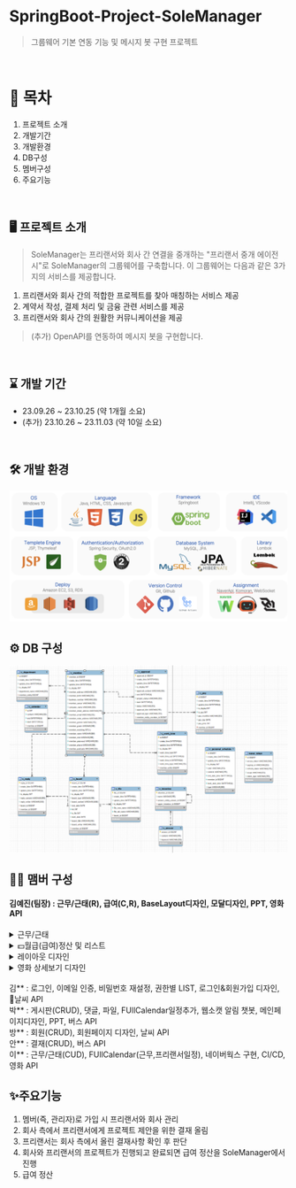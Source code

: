 # SpringBoot-Project-SoleManager
>그룹웨어 기본 연동 기능 및 메시지 봇 구현 프로젝트
<br>

# 📍 목차
1. 프로젝트 소개
2. 개발기간
3. 개발환경
4. DB구성
5. 멤버구성
6. 주요기능
<br>

## 🖥️ 프로젝트 소개
> SoleManager는 프리랜서와 회사 간 연결을 중개하는 "프리랜서 중개 에이전시"로 SoleManager의 그룹웨어를 구축합니다.
> 이 그룹웨어는 다음과 같은 3가지의 서비스를 제공합니다.
1. 프리랜서와 회사 간의 적합한 프로젝트를 찾아 매칭하는 서비스 제공
2. 계약서 작성, 결제 처리 및 금융 관련 서비스를 제공
3. 프리랜서와 회사 간의 원활한 커뮤니케이션을 제공
> (추가) OpenAPI를 연동하여 메시지 봇을 구현합니다.
<br>

## ⌛️ 개발 기간
* 23.09.26 ~ 23.10.25 (약 1개월 소요)
* (추가) 23.10.26 ~ 23.11.03 (약 10일 소요)
<br>

## 🛠️ 개발 환경
![개발환경](techskill.png)

## ⚙️ DB 구성
![DB구성](DB.png)

## 🏃‍♀️ 맴버 구성
#### 김예진(팀장) : 근무/근태(R), 급여(C,R), BaseLayout디자인, 모달디자인, PPT, 영화 API
<details>
  <summary>근무/근태</summary>
  
  > 근무/근태 리스트 보여주기 Controller
  
  ```java
    @GetMapping("/{memberId}/list")
    @ResponseBody
    public Map<String, Object> getWorkTimeWorklist(
            @PathVariable("memberId") Long memberId,
            @RequestParam(value = "workType", required = false) String workType) {
        // json 형태로 front에 넘기기
        Map<String, Object> map = new HashMap<>();

        // 근무기록 list로 가져오기(반환)
        List<WorkTimeDto> workTimeList = workTimeService.getWorkTimeWorkList(memberId,workType);

        map.put("worklist", workTimeList);
        return map;
    }
  ```

  > 근무/근태 리스트 보여주기 Service

  ```java
  public List<WorkTimeDto> getWorkTimeWorkList(Long memberId, String workType) {
        List<WorkTimeDto> workTimeDtoList = new ArrayList<>(); // 반환값이 list이므로 list생성
        List<WorkTimeEntity> workTimeEntityList;

        if (workType == null) {
            // 달만 선택
            workTimeEntityList = workTimeRepository.findByWorkTimeMemberId(memberId);
        } else {
            workTimeEntityList = workTimeRepository.findByWorkTimeWorkType(memberId, workType);
        }

        // 달&유형 선택
        if (!workTimeEntityList.isEmpty()) {
            for (WorkTimeEntity workTimeEntity : workTimeEntityList) {
                WorkTimeDto workTimeDto = WorkTimeDto.toDto(workTimeEntity);
                if (workTimeDto.getWorkType() == WorkType.NORMAL) {
                    workTimeDto.setTitle("근무");
                } else if (workTimeDto.getWorkType() == WorkType.ABSENT) {
                    workTimeDto.setTitle("결석");
                } else if (workTimeDto.getWorkType() == WorkType.EARLY) {
                    workTimeDto.setTitle("조퇴");
                } else if (workTimeDto.getWorkType() == WorkType.TARDY) {
                    workTimeDto.setTitle("지각");
                } else if (workTimeDto.getWorkType() == WorkType.VACATION) {
                    workTimeDto.setTitle("휴가");
                }
                workTimeDtoList.add(workTimeDto);
            }
        }
        return workTimeDtoList;
    }
  ```

</details>

<details>
  <summary>💵월급(급여)정산 및 리스트</summary>
  
  > 월급정산
  
  ![월급정산](월급정산.png)

  > Controller
  
  ```java
  @PostMapping("/{memberId}")
  @ResponseBody
  public Map<String,Object> getMemberPayMontly(
    @PathVariable("memberId") Long memberId,
    @RequestParam(value = "workMonth", required = false) String workMonth){

      // 달에 해당하는 근무기록 가져오기
      Integer result = payService.postPayList(memberId, workMonth);

      Map<String,Object> map = new HashMap<String,Object>();
      map.put("result", result);
      return map;
  }
  ```

  > Service
     
  ```java
  public Integer postPayList(Long memberId, String workMonth) {
    //이미 정산 내역이 있다면
    List<PayEntity> payEntityList = payRepository.findByPayMonth(memberId,workMonth);
      if(payEntityList.size() != 0){
        return 0;
      }
    PayEntity payEntity = new PayEntity();
    MemberEntity memberEntity = new MemberEntity();
    List<WorkTimeEntity> workTimeEntityList = workTimeRepository.findByWorkTimeMonth(memberId, workMonth);
    Integer sum = 0;
    for(WorkTimeEntity workTimeEntity : workTimeEntityList){
      sum += workTimeEntity.getTotal(); // total 계산
    }
    Integer pay = (sum / 60) * 10000; // 월급 계산
    memberEntity.setId(memberId); // memberId가져오기
    payEntity.setMonthly(workMonth); // 월급 구분
    payEntity.setPrice(pay); // 월급 저장
    payEntity.setIsPay(1); // 월급 지급 여부 설정 1
    payEntity.setIs_display(1); //
    payEntity.setMemberEntity(memberEntity); // member정보 저장
    payEntity.setPayDay(LocalDate.now()); // 월급 기록 당일 저장
    Optional<Long> payId = Optional.ofNullable(payRepository.save(payEntity).getId());
    //값이 존재
    if (payId.isPresent()) {
      return 1;
    }
    return 0;
  }
  ```

  > 월급목록

  ![월급내역](월급내역.png)

  > 월급목록 Controller
  
  ```java
  
  ... 월별 ...
  @PostMapping("/{memberId}")
  @ResponseBody
  public Map<String,Object> getMemberPayMontly( @PathVariable("memberId") Long memberId, @RequestParam(value = "workMonth", required = false) String workMonth){
        // 달에 해당하는 근무기록 가져오기
    Integer result = payService.postPayList(memberId, workMonth);
    Map<String,Object> map = new HashMap<String,Object>();
      map.put("result", result);
    return map;
  }
  ... 년도별 ...
  @GetMapping("/yearList/{memberId}")
  @ResponseBody
  public List<PayDto> getMemberPayYearly( @PathVariable("memberId") Long memberId, @RequestParam(value = "workYear", required = false) String workYear){
        // 년에 해당하는 근무기록 가져오기
    List<PayDto> result = payService.getPayYearList(memberId, workYear);
  return result;
  }
  ```
  <br>

  > 월급목록 Service 
  
  ```java
  ... 월별 ...
  public List<PayDto> getPayMonthlyList(Long memberId) {
    List<PayDto> payDtoList = new ArrayList<>();
    List<PayEntity> payEntityList  = payRepository.findBymemberEntity_Id(memberId);
    if(!payEntityList.isEmpty()){
      for(PayEntity payEntity : payEntityList){
        PayDto payDto = PayDto.toDto(payEntity);
        payDtoList.add(payDto);
      }
    }
    return payDtoList;
  }

  ... 년도별 ...
  public List<PayDto> getPayYearList(Long memberId, String workYear) {
    List<PayDto> payDtoList = new ArrayList<PayDto>();
    List<PayEntity> payEntityList = payRepository.findByPayYear(memberId, workYear);
    for (PayEntity payEntity: payEntityList) {
      payDtoList.add( PayDto.toDto(payEntity));
    }
    return payDtoList;
  }
  ```

</details>

<details>
  <summary>레이아웃 디자인</summary>

  > Side Bar 디자인

  ![레이아웃](sidebar.png)

  <br>

  > SideBar HTML
  > 부모 UL과 자식 UL
  
  ```java
  <div class="sideBar">
            <div class="sideBar-sec">
                <ul class="big">
                    <li><a href="#">내 정보</a>
                        <ul class="small">
                            <th:block sec:authorize="hasAnyRole('STAFF','ADMIN')">
                                <li>
                                    <a th:href="@{/common/detail}">마이페이지</a>
                                </li>
                            </th:block>
  ... 중략 ...
  ```

  <br>
  
  > SideBar CSS
  > 자식 UL에 overflow와 height값 설정
  
  ```java
  .big{
    width: 200px;
    overflow: hidden;
    margin: 50px auto;
  }
  .small{
    height: 0;
    overflow: hidden;
    font-size: 18px;
  }
  .big >li:hover .small{
    height: 200px;
    transition-duration: 1s;
  }
  ```

</details>

<details>
  <summary>영화 상세보기 디자인</summary>

  > Modal창 디자인

  ![레이아웃](modal.png)

</details>

<br>
김** : 로그인, 이메일 인증, 비밀번호 재설정, 권한별 LIST, 로그인&회원가입 디자인, 날씨 API
<br>
박** : 게시판(CRUD), 댓글, 파일, FUllCalendar일정추가, 웹소캣 알림 챗봇, 메인페이지디자인, PPT, 버스 API
<br>
방** : 회원(CRUD), 회원페이지 디자인, 날씨 API
<br>
안** : 결재(CRUD), 버스 API
<br>
이** : 근무/근태(CUD), FUllCalendar(근무,프리랜서일정), 네이버웍스 구현, CI/CD, 영화 API

## ✨주요기능
1. 멤버(즉, 관리자)로 가입 시 프리랜서와 회사 관리
2. 회사 측에서 프리랜서에게 프로젝트 제안을 위한 결재 올림
3. 프리랜서는 회사 측에서 올린 결재사항 확인 후 판단
4. 회사와 프리랜서의 프로젝트가 진행되고 완료되면 급여 정산을 SoleManager에서 진행
5. 급여 정산
